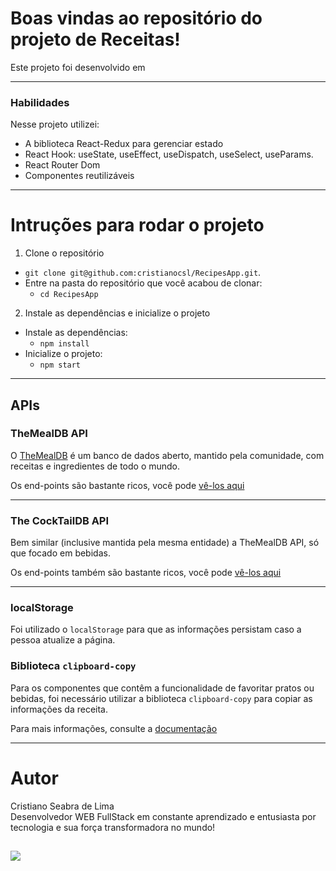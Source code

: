 # Boas vindas ao repositório do projeto de Receitas!

Este projeto foi desenvolvido em

---

### Habilidades

Nesse projeto utilizei:

  - A biblioteca React-Redux para gerenciar estado
  - React Hook: useState, useEffect, useDispatch, useSelect, useParams.
  - React Router Dom
  - Componentes reutilizáveis

---

# Intruções para rodar o projeto

1. Clone o repositório
  * `git clone git@github.com:cristianocsl/RecipesApp.git`.
  * Entre na pasta do repositório que você acabou de clonar:
    * `cd RecipesApp`

2. Instale as dependências e inicialize o projeto
  * Instale as dependências:
    * `npm install`
  * Inicialize o projeto:
    * `npm start`

---

## APIs

### TheMealDB API

O [TheMealDB](https://www.themealdb.com/) é um banco de dados aberto, mantido pela comunidade, com receitas e ingredientes de todo o mundo.

Os end-points são bastante ricos, você pode [vê-los aqui](https://www.themealdb.com/api.php)

---

### The CockTailDB API

Bem similar (inclusive mantida pela mesma entidade) a TheMealDB API, só que focado em bebidas.

Os end-points também são bastante ricos, você pode [vê-los aqui](https://www.thecocktaildb.com/api.php)

---

### localStorage

Foi utilizado o `localStorage` para que as informações persistam caso a pessoa atualize a página.

### Biblioteca `clipboard-copy`

Para os componentes que contêm a funcionalidade de favoritar pratos ou bebidas, foi necessário utilizar a biblioteca `clipboard-copy` para copiar as informações da receita.

Para mais informações, consulte a [documentação](https://www.npmjs.com/package/clipboard-copy)

---

# Autor

  Cristiano Seabra de Lima
<br />
  Desenvolvedor WEB FullStack em constante aprendizado e entusiasta por tecnologia e sua força transformadora no mundo!

  <a href="https://www.linkedin.com/in/cristianolimacsl/" target="_blank"><img src="https://img.shields.io/badge/-LinkedIn-%230077B5?style=for-the-badge&logo=linkedin&logoColor=white" target="_blank"></a>
---
